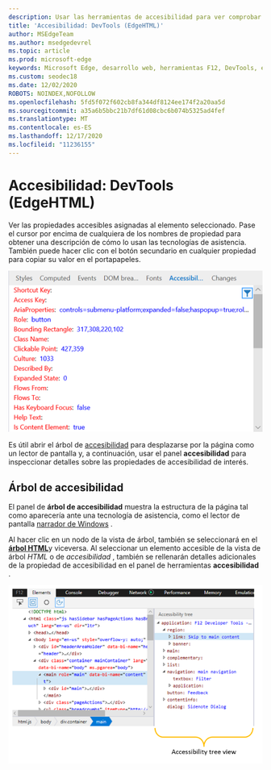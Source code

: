 ```yaml
---
description: Usar las herramientas de accesibilidad para ver comprobar y probar la accesibilidad de la página
title: 'Accesibilidad: DevTools (EdgeHTML)'
author: MSEdgeTeam
ms.author: msedgedevrel
ms.topic: article
ms.prod: microsoft-edge
keywords: Microsoft Edge, desarrollo web, herramientas F12, DevTools, elementos, accesibilidad
ms.custom: seodec18
ms.date: 12/02/2020
ROBOTS: NOINDEX,NOFOLLOW
ms.openlocfilehash: 5fd5f072f602cb8fa344df8124ee174f2a20aa5d
ms.sourcegitcommit: a35a6b5bbc21b7df61d08cbc6b074b5325ad4fef
ms.translationtype: MT
ms.contentlocale: es-ES
ms.lasthandoff: 12/17/2020
ms.locfileid: "11236155"
---
```

# Accesibilidad: DevTools (EdgeHTML)  

Ver las propiedades accesibles asignadas al elemento seleccionado. Pase el cursor por encima de cualquiera de los nombres de propiedad para obtener una descripción de cómo lo usan las tecnologías de asistencia. También puede hacer clic con el botón secundario en cualquier propiedad para copiar su valor en el portapapeles.

![Panel Accesibilidad](../media/elements_accessibility.png)

Es útil abrir el árbol de [accesibilidad](#accessibility-tree) para desplazarse por la página como un lector de pantalla y, a continuación, usar el panel **accesibilidad** para inspeccionar detalles sobre las propiedades de accesibilidad de interés.

## Árbol de accesibilidad  

El panel de **árbol de accesibilidad** muestra la estructura de la página tal como aparecería ante una tecnología de asistencia, como el lector de pantalla [narrador de Windows](https://support.microsoft.com/help/22798/windows-10-narrator-get-started) .

Al hacer clic en un nodo de la vista de árbol, también se seleccionará en el [**árbol HTML**](../elements.md#html-tree-view)y viceversa. Al seleccionar un elemento accesible de la vista de árbol *HTML* o de *accesibilidad* , también se rellenarán detalles adicionales de la propiedad de accesibilidad en el panel de herramientas **accesibilidad** . 

![Vista de árbol de accesibilidad](../media/elements_accessibility_tree.png)

<!--  Here are further resources on [Accessibility with Microsoft Edge](../../accessibility.md).  -->  
